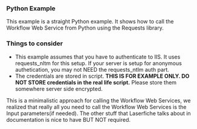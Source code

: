 ### Python Example

This example is a straight Python example. It shows how to call the Workflow Web Service from Python using the Requests library.

### Things to consider

+ This example assumes that you have to authenticate to IIS. It uses requests_nltm for this setup. If your server is setup for anonymous authetication, you may not NEED the requests_ntlm auth part.
+ The credentials are stored in script. **THIS IS FOR EXAMPLE ONLY. DO NOT STORE credentials in the real life script.** Please store them somewhere server side encrypted.

This is a minimalistic approach for calling the Workflow Web Services, we realized that really all you need to call the Workflow Web Services is the Input parameters(if needed). The other stuff that Laserfiche talks about in documentation is nice to have BUT NOT required.
